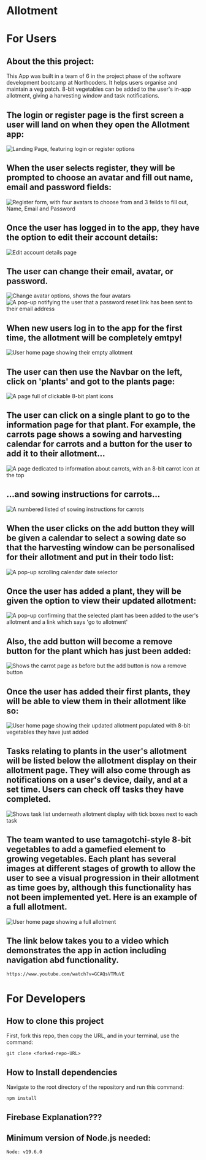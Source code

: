 # Allotment

# For Users

## About the this project:
This App was built in a team of 6 in the project phase of the software development bootcamp at Northcoders. It helps users organise and maintain a veg patch. 8-bit vegetables can be added to the user's in-app allotment, giving a harvesting window and task notifications.

## The login or register page is the first screen a user will land on when they open the Allotment app:
![Landing Page, featuring login or register options](AppScreenshots/loginOrRegister.jpeg)


## When the user selects register, they will be prompted to choose an avatar and fill out name, email and password fields:
![Register form, with four avatars to choose from and 3 feilds to fill out, Name, Email and Password](AppScreenshots/register.jpeg)


## Once the user has logged in to the app, they have the option to edit their account details:
![Edit account details page](AppScreenshots/editAccountDetails.jpeg)


## The user can change their email, avatar, or password.
![Change avatar options, shows the four avatars](AppScreenshots/changeAvatar.jpeg)
![A pop-up notifying the user that a password reset link has been sent to their email address](AppScreenshots/changePassword.jpeg)


## When new users log in to the app for the first time, the allotment will be completely emtpy!
![User home page showing their empty allotment](AppScreenshots/emptyAllotment.jpeg)


## The user can then use the Navbar on the left, click on 'plants' and got to the plants page:
![A page full of clickable 8-bit plant icons](AppScreenshots/allPlantsPage.jpeg)


## The user can click on a single plant to go to the information page for that plant. For example, the carrots page shows a sowing and harvesting calendar for carrots and a button for the user to add it to their allotment...
![A page dedicated to information about carrots, with an 8-bit carrot icon at the top](AppScreenshots/carrotsPage.jpeg)
## ...and sowing instructions for carrots...
![A numbered listed of sowing instructions for carrots](AppScreenshots/carrotSowingInstructions.jpg)


## When the user clicks on the add button they will be given a calendar to select a sowing date so that the harvesting window can be personalised for their allotment and put in their todo list:
![A pop-up scrolling calendar date selector](AppScreenshots/datePlanted.jpeg)


## Once the user has added a plant, they will be given the option to view their updated allotment:
![A pop-up confirming that the selected plant has been added to the user's allotment and a link which says 'go to allotment'](AppScreenshots/goToAllotment.jpeg)


## Also, the add button will become a remove button for the plant which has just been added:
![Shows the carrot page as before but the add button is now a remove button](AppScreenshots/removeFromMyAllotment.jpeg)


## Once the user has added their first plants, they will be able to view them in their allotment like so:
![User home page showing their updated allotment populated with 8-bit vegetables they have just added](AppScreenshots/viewPlantsInAllotment.jpeg)


## Tasks relating to plants in the user's allotment will be listed below the allotment display on their allotment page. They will also come through as notifications on a user's device, daily, and at a set time. Users can check off tasks they have completed.
![Shows task list underneath allotment display with tick boxes next to each task](AppScreenshots/checkBoxes.jpeg)


## The team wanted to use tamagotchi-style 8-bit vegetables to add a gamefied element to growing vegetables. Each plant has several images at different stages of growth to allow the user to see a visual progression in their allotment as time goes by, although this functionality has not been implemented yet. Here is an example of a full allotment.
![User home page showing a full allotment](AppScreenshots/fullAllotment.jpg)

## The link below takes you to a video which demonstrates the app in action including navigation abd functionality.

    https://www.youtube.com/watch?v=GCAQsVTMuVE


# For Developers

## How to clone this project
First, fork this repo, then copy the URL, and in your terminal, use the command:

    git clone <forked-repo-URL>

## How to Install dependencies
Navigate to the root directory of the repository and run this command:

    npm install

## Firebase Explanation???

## Minimum version of Node.js needed:

    Node: v19.6.0
